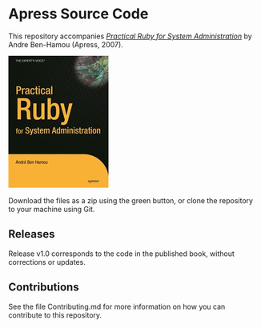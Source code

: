 # Apress Source Code

This repository accompanies [*Practical Ruby for System Administration*](http://www.apress.com/9781590598214) by Andre Ben-Hamou (Apress, 2007).

![Cover image](9781590598214.jpg)

Download the files as a zip using the green button, or clone the repository to your machine using Git.

## Releases

Release v1.0 corresponds to the code in the published book, without corrections or updates.

## Contributions

See the file Contributing.md for more information on how you can contribute to this repository.
